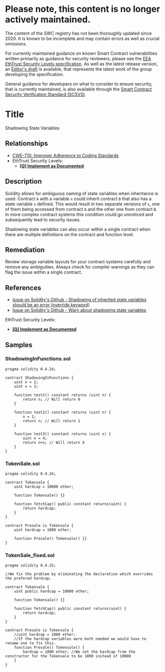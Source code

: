 # Please note, this content is no longer actively maintained.

The content of the SWC registry has not been thoroughly updated since 2020. It is known to be incomplete and may contain errors as well as crucial omissions.

For currently maintained guidance on known Smart Contract vulnerabilities written primarily as guidance for security reviewers, please see the
[EEA EthTrust Security Levels specification](https://entethalliance.org/specs/ethtrust-sl). As well as the latest release version, an
[Editor's draft](https://entethalliance.github.io/eta-registry/security-levels-spec.html) is available,
that represents the latest work of the group developing the specification.

General guidance for developers on what to consider to ensure security, that is currently maintained, is also available through the
[Smart Contract Security Verification Standard (SCSVS)](https://github.com/ComposableSecurity/SCSVS).

# Title

Shadowing State Variables

## Relationships

- [CWE-710: Improper Adherence to Coding Standards](http://cwe.mitre.org/data/definitions/710.html)
- EthTrust Security Levels:
  - [**[Q] Implement as Documented**](https://entethalliance.org/specs/ethtrust-sl/#req-3-implement-as-documented)
 
## Description

Solidity allows for ambiguous naming of state variables when inheritance is used. Contract `A` with a variable `x` could inherit contract `B` that also has a state variable `x` defined. This would result in two separate versions of `x`, one of them being accessed from contract `A` and the other one from contract `B`. In more complex contract systems this condition could go unnoticed and subsequently lead to security issues.

Shadowing state variables can also occur within a single contract when there are multiple definitions on the contract and function level.

## Remediation

Review storage variable layouts for your contract systems carefully and remove any ambiguities. Always check for compiler warnings as they can flag the issue within a single contract.

## References

- [Issue on Solidity's Github - Shadowing of inherited state variables should be an error (override keyword)](https://github.com/ethereum/solidity/issues/2563)
- [Issue on Solidity's Github - Warn about shadowing state variables](https://github.com/ethereum/solidity/issues/973)

EthTrust Security Levels:
  - [**[Q] Implement as Documented**](https://entethalliance.org/specs/ethtrust-sl/#req-3-implement-as-documented)

## Samples

### ShadowingInFunctions.sol

```solidity
pragma solidity 0.4.24;

contract ShadowingInFunctions {
    uint n = 2;
    uint x = 3;

    function test1() constant returns (uint n) {
        return n; // Will return 0
    }

    function test2() constant returns (uint n) {
        n = 1;
        return n; // Will return 1
    }

    function test3() constant returns (uint x) {
        uint n = 4;
        return n+x; // Will return 4
    }
}

```

### TokenSale.sol

```solidity
pragma solidity 0.4.24;

contract Tokensale {
    uint hardcap = 10000 ether;

    function Tokensale() {}

    function fetchCap() public constant returns(uint) {
        return hardcap;
    }
}

contract Presale is Tokensale {
    uint hardcap = 1000 ether;

    function Presale() Tokensale() {}
}

```

### TokenSale_fixed.sol

```solidity
pragma solidity 0.4.25;

//We fix the problem by eliminating the declaration which overrides the prefered hardcap.

contract Tokensale {
    uint public hardcap = 10000 ether;

    function Tokensale() {}

    function fetchCap() public constant returns(uint) {
        return hardcap;
    }
}

contract Presale is Tokensale {
    //uint hardcap = 1000 ether;
    //If the hardcap variables were both needed we would have to rename one to fix this.
    function Presale() Tokensale() {
        hardcap = 1000 ether; //We set the hardcap from the constructor for the Tokensale to be 1000 instead of 10000
    }
}

```
